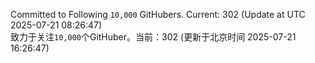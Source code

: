 Committed to Following `10,000` GitHubers. Current: <!-- FOLLOWING_COUNT -->302<!-- FOLLOWING_COUNT --> (Update at UTC <!-- LAST_UPDATED -->2025-07-21 08:26:47<!-- LAST_UPDATED -->)<br>
致力于关注`10,000`个GitHuber。当前：<!-- FOLLOWING_COUNT -->302<!-- FOLLOWING_COUNT --> (更新于北京时间 <!-- LAST_UPDATED_CST -->2025-07-21 16:26:47<!-- LAST_UPDATED_CST -->)
